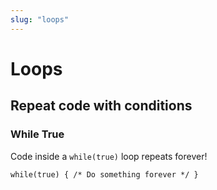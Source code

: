 ```yaml
---
slug: "loops"
---
```

# Loops
## Repeat code with conditions

### While True
Code inside a `while(true)` loop repeats forever!
```
while(true) { /* Do something forever */ }
```